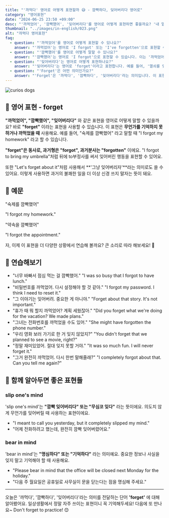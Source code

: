 ```yaml
---
title: "'까먹다' 영어로 어떻게 표현할까 😅 - 깜빡하다, 잊어버리다 영어로"
category: "영어표현"
date: "2024-06-25 23:50 +09:00"
desc: "'까먹었어', '깜빡했어', '잊어버리다'를 영어로 어떻게 표현하면 좋을까요? '내 열쇠를 깜빡했어', '내 핸드폰을 잊어버렸어' 등을 영어로 표현하는 법을 배워봅시다. 다양한 예문을 통해서 연습하고 본인의 표현으로 만들어 보세요."
thumbnail: "../images/in-english/023.png"
alt: "까먹다 영어표현"
faq:
  - question: "'까먹었어'를 영어로 어떻게 표현할 수 있나요?"
    answer: "'까먹었어'는 영어로 'I forgot' 또는 'I've forgotten'으로 표현할 수 있습니다. 예를 들어, '약속을 까먹었어'는 'I forgot the appointment' 또는 'I've forgotten about the appointment'로 말할 수 있습니다. 'Forget'은 과거형으로 'forgot'을, 과거분사형으로 'forgotten'을 사용합니다."
  - question: "'깜빡했어'를 영어로 어떻게 말할 수 있나요?"
    answer: "'깜빡했어'는 영어로 'I forgot'으로 표현할 수 있습니다. 이는 '까먹었어'와 같은 의미로 사용됩니다. 예를 들어, '숙제를 깜빡했어'는 'I forgot my homework'로 말할 수 있습니다. 상황에 따라 'It slipped my mind'(깜빡 잊었어)라는 표현도 사용할 수 있습니다."
  - question: "'잊어버리다'는 영어로 어떻게 표현하나요?"
    answer: "'잊어버리다'는 영어로 'forget'이라고 표현합니다. 예를 들어, '열쇠를 잊어버렸어'는 'I forgot my keys' 또는 'I've forgotten my keys'로 말할 수 있습니다."
  - question: "'Forget'은 어떤 의미인가요?"
    answer: "'Forget'은 '까먹다', '깜빡하다', '잊어버리다'라는 의미입니다. 이 표현은 무언가를 기억하지 못하거나 기억에서 사라졌을 때 사용합니다. 예를 들어, 'Don't forget to call your mother'(어머니께 전화하는 것을 잊지 마세요)와 같이 사용할 수 있습니다. 'Forget'은 의도적으로 잊는 경우와 실수로 잊는 경우 모두에 사용될 수 있습니다."
---
```


![curios dogs](../images/in-english/023-1.avif)

## 🌟 영어 표현 - forget

**"까먹었어", "깜빡했어", "잊어버리다"** 와 같은 표현을 영어로 어떻게 말할 수 있을까요? 바로 **"forget"** 이라는 표현을 사용할 수 있습니다. 이 표현은 **무언가를 기억하지 못하거나 까먹었을 때** 사용해요. 예를 들어, "숙제를 깜빡했어" 라고 말할 때 "I forgot my homework" 라고 할 수 있습니다.

**"forget"은 동사로, 과거형은 "forgot", 과거분사는 "forgotten"** 이에요. "I forgot to bring my umbrella"처럼 뒤에 to부정사를 써서 잊어버린 행동을 표현할 수 있어요.

또한 "Let's forget about it"처럼 사용해서 **'그냥 잊어버리자'**라는 의미로도 쓸 수 있어요. 이렇게 사용하면 과거의 불쾌한 일을 더 이상 신경 쓰지 말자는 뜻이 돼요.

## 📖 예문

"숙제를 깜빡했어"

"I forgot my homework."

"약속을 깜빡했어"

"I forgot the appointment."

자, 이제 이 표현을 더 다양한 상황에서 연습해 볼까요? 큰 소리로 따라 해보세요! 🌟

## 💬 연습해보기

<ul data-interactive-list>
  <li data-interactive-item>
    <span data-toggler>"너무 바빠서 점심 먹는 걸 깜빡했어."</span>
    <span data-answer>"I was so busy that I forgot to have lunch."</span>
  </li>
  <li data-interactive-item>
    <span data-toggler>"비밀번호를 까먹었어. 다시 설정해야 할 것 같아."</span>
    <span data-answer>"I forgot my password. I think I need to reset it."</span>
  </li>
  <li data-interactive-item>
    <span data-toggler>"그 이야기는 잊어버려. 중요한 게 아니야."</span>
    <span data-answer>"Forget about that story. It's not important."</span>
  </li>
  <li data-interactive-item>
    <span data-toggler>"휴가 때 뭐 할지 까먹었어? 계획 세웠잖아."</span>
    <span data-answer>"Did you forget what we're doing for the vacation? We made plans."</span>
  </li>
  <li data-interactive-item>
    <span data-toggler>"그녀는 전화번호를 까먹었을 수도 있어."</span>
    <span data-answer>"She might have forgotten the phone number."</span>
  </li>
  <li data-interactive-item>
    <span data-toggler>"우리 영화 보러 가기로 한 거 잊지 않았지?"</span>
    <span data-answer>"You didn't forget that we planned to see a movie, right?"</span>
  </li>
  <li data-interactive-item>
    <span data-toggler>"정말 재미있었어. 절대 잊지 못할 거야."</span>
    <span data-answer>"It was so much fun. I will never forget it."</span>
  </li>
  <li data-interactive-item>
    <span data-toggler>"그거 완전히 까먹었어. 다시 한번 말해줄래?"</span>
    <span data-answer>"I completely forgot about that. Can you tell me again?"</span>
  </li>
</ul>

## 🤝 함께 알아두면 좋은 표현들

### slip one's mind

'slip one's mind'는 **"깜빡 잊어버리다" 또는 "무심코 잊다"** 라는 뜻이에요. 의도치 않게 무언가를 잊어버릴 때 사용하는 표현이에요.

- "I meant to call you yesterday, but it completely slipped my mind."
- "어제 전화하려고 했는데, 완전히 깜빡 잊어버렸어요."

### bear in mind

'bear in mind'는 **"명심하다" 또는 "기억하다"** 라는 의미예요. 중요한 정보나 사실을 잊지 말고 기억해야 할 때 사용해요.

- "Please bear in mind that the office will be closed next Monday for the holiday."
- "다음 주 월요일은 공휴일로 사무실이 문을 닫는다는 점을 명심해 주세요."

---

오늘은 '까먹다', '깜빡하다', '잊어버리다'라는 의미를 전달하는 단어 **'forget'** 에 대해 알아봤어요. 일상생활에서 정말 자주 쓰이는 표현이니 꼭 기억해두세요! 다음에 또 만나요~ Don't forget to practice! 😊

